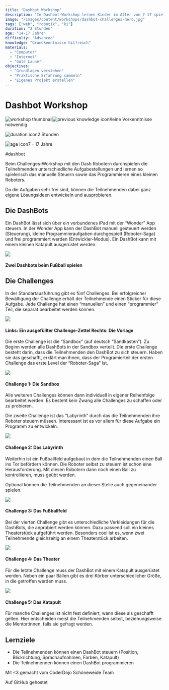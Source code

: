 ```yaml
---
title: "Dashbot Workshop"
description: "Im Dashbot-Workshop lernen Kinder im Alter von 7-17 spielerisch das Steuern und Programmieren von Dash Robotern durch spannende Challenges. Keine Vorkenntnisse notwendig."
image: "/images/content/workshops/dashbot-challenges-hero.jpg"
tags: ["web", "robotik", "ki"]
duration: "2 Stunden"
age: "14-17 Jahre"
difficulty: "Advanced"
knowledge: "Grundkenntnisse hilfreich"
materials:
  - "Computer"
  - "Internet"
  - "Gute Laune"
objectives:
  - "Grundlagen verstehen"
  - "Praktische Erfahrung sammeln"
  - "Eigenes Projekt erstellen"
---
```


# Dashbot Workshop

![workshop thumbnail](/de/workshops/dashbot-challenges/images/dashbots.png)![previous knowledge icon](/images/knowledge.svg)Keine Vorkenntnisse notwendig

![duration icon](/images/clock.svg)2 Stunden

![age icon](/images/user.svg)7 - 17 Jahre

#dashbot

Beim Challenges-Workshop mit den Dash Robotern durchspielen die Teilnehmenden unterschiedliche Aufgabestellungen und lernen so spielerisch das manuelle Steuern sowie das Programmieren eines kleinen Roboters.

Da die Aufgaben sehr frei sind, können die Teilnehmenden dabei ganz eigene Lösungsideen entwickeln und ausprobieren.

## Die DashBots

Ein DashBot lässt sich über ein verbundenes iPad mit der “Wonder” App steuern. In der Wonder App kann der DashBot manuell gesteuert werden (Steuerung), kleine Programmieraufgaben durchgespielt (Roboter-Saga) und frei programmiert werden (Entwickler-Modus). Ein DashBot kann mit einem kleinen Katapult ausgerüstet werden.

![](/de/workshops/dashbot-challenges/images/dashbot_close.png)
#### Zwei Dashbots beim Fußball spielen

## Die Challenges

In der Standartausführung gibt es fünf Challenges. Bei erfolgreicher Bewältigung der Challenge erhält der Teilnehmende einen Sticker für diese Aufgabe. Jede Challenge hat einen “manuellen” und einen “programmier” Teil, die separat bearbeitet werden können.

![](/de/workshops/dashbot-challenges/images/challengezettel.png)
#### Links: Ein ausgefüllter Challenge-Zettel Rechts: Die Vorlage

Die erste Challenge ist die “Sandbox” (auf deutsch “Sandkasten”). Zu Beginn werden alle DashBots in der Sandbox verteilt. Die erste Challenge besteht darin, dass die Teilnehmenden den DashBot zu sich steuern. Haben sie das geschafft, erklärt man ihnen, dass der Programierteil der ersten Challenge das erste Level der “Roboter-Saga” ist.

![](/de/workshops/dashbot-challenges/images/sandbox.png)
#### Challenge 1: Die Sandbox

Alle weiteren Challenges können dann individuell in eigener Reihenfolge bearbeitet werden. Es besteht kein Zwang alle Challenges zu schaffen oder zu probieren.

Die zweite Challenge ist das “Labyrinth” durch das die Teilnehmenden ihre Roboter steuern müssen. Interessant ist es vor allem für diese Aufgabe ein Programm zu entwickeln.

![](/de/workshops/dashbot-challenges/images/labyrinth.png)
#### Challenge 2: Das Labyrinth

Weiterhin ist ein Fußballfeld aufgebaut in dem die Teilnehmenden einen Ball ins Tor befördern können. Die Roboter selbst zu steuern ist schon eine Herausforderung. Mit diesen Robotern dann noch einen Ball zu kontrollieren, muss geübt werden.

Optional können die Teilnehmenden an dieser Stelle auch gegeneinander spielen.

![](/de/workshops/dashbot-challenges/images/soccer.png)
#### Challenge 3: Das Fußballfeld

Bei der vierten Challenge gibt es unterschiedliche Verkleidungen für die DashBots, die anprobiert werden können. Dazu passend soll ein kleines Theaterstück aufgeführt werden. Besonders cool ist es, wenn zwei Teilnehmende gleichzeitig an einem Theaterstück arbeiten.

![](/de/workshops/dashbot-challenges/images/theater.png)
#### Challenge 4: Das Theater

Für die letzte Challenge muss der DashBot mit einem Katapult ausgerüstet werden. Neben ein paar Bällen gibt es drei Körber unterschiedlicher Größe, in die getroffen werden muss.

![](/de/workshops/dashbot-challenges/images/katapult.png)
#### Challenge 5: Das Katapult

Für manche Challenges ist nicht fest definiert, wann diese als geschafft gelten. Hier entscheiden meist die Teilnehmenden selbst, beziehungsweise die Mentor:innen, falls sie gefragt werden.

## Lernziele

- Die Teilnehmenden können einen DashBot steuern (Position, Blickrichtung, Sprachaufnahmen, Farben, Katapult)
- Die Teilnehmenden können einen DashBot programmieren

Mit <3 gemacht vom CoderDojo Schöneweide Team

Auf GitHub gehostet

